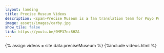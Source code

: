 ```yaml
---
layout: landing
title: Precise Museum Videos
description: <span>Precise Museum is a fan translation team for Puyo Puyo media; including manga, drama CD's, and the games themselves.<br/>Please support the official releases!<br \><br \><a target=_blank href='https://www.precisemuseum.com/'>https://www.precisemuseum.com/</a></span>
image: assets/images/carby.jpg
show_tile: false
link: https://youtu.be/9MP37nz8HZA
---
```


{% assign videos = site.data.preciseMuseum %}
{%include videos.html %}